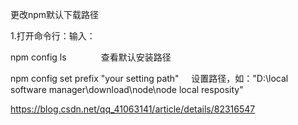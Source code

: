 更改npm默认下载路径  

1.打开命令行：输入：

npm config ls              查看默认安装路径

npm config set prefix "your setting path"     设置路径，如："D:\local software manager\download\node\node local resposity"


https://blog.csdn.net/qq_41063141/article/details/82316547
